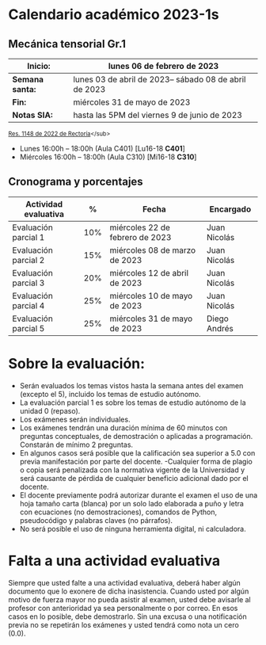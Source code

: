 # Calendario académico 2023-1s

## Mecánica tensorial Gr.1
| **Inicio:**               | lunes 06 de febrero de 2023                                     |
| ---                       | ---                                                             |
| **Semana santa:**         | lunes 03 de abril de 2023– sábado 08 de abril de 2023           |
| **Fin:**                  | miércoles 31 de mayo de 2023                                    |
| **Notas SIA:**            | hasta las 5PM del viernes 9 de junio de 2023                    |

<sub>[Res. 1148 de 2022 de Rectoría]([http://www.legal.unal.edu.co/rlunal/home/doc.jsp?d_i=99433](http://dama.manizales.unal.edu.co/wp-content/uploads/2023/01/1148-calendario.pdf))</sub>

- Lunes      16:00h – 18:00h (Aula C401) [Lu16-18 **C401**]
- Miércoles  16:00h – 18:00h (Aula C310) [Mi16-18 **C310**]


## Cronograma y porcentajes

| **Actividad evaluativa** | **%** | **Fecha**                       | **Encargado**|
| ---                      | ---   | ---                             | ---          |
| Evaluación parcial 1     | 10%   | miércoles 22 de febrero de 2023 | Juan Nicolás |
| Evaluación parcial 2     | 15%   | miércoles 08 de marzo de 2023   | Juan Nicolás |
| Evaluación parcial 3     | 20%   | miércoles 12 de abril de 2023   | Juan Nicolás |
| Evaluación parcial 4     | 25%   | miércoles 10 de mayo de 2023    | Juan Nicolás |
| Evaluación parcial 5     | 25%   | miércoles 31 de mayo de 2023    | Diego Andrés |

# Sobre la evaluación:
- Serán evaluados los temas vistos hasta la semana antes del examen (excepto el 5), incluido los temas de estudio autónomo.
- La evaluación parcial 1 es sobre los temas de estudio autónomo de la unidad 0 (repaso).
- Los exámenes serán individuales.
- Los exámenes tendrán una duración mínima de 60 minutos con preguntas conceptuales, de demostración o aplicadas a programación. Constarán de mínimo 2 preguntas.
- En algunos casos será posible que la calificación sea superior a 5.0 con previa manifestación por parte del docente.
-Cualquier forma de plagio o copia será penalizada con la normativa vigente de la Universidad y será causante de pérdida de cualquier beneficio adicional dado por el docente.
- El docente previamente podrá autorizar durante el examen el uso de una hoja tamaño carta (blanca) por un solo lado elaborada a puño y letra con ecuaciones (no demostraciones), comandos de Python, pseudocódigo y palabras claves (no párrafos). 
- No será posible el uso de ninguna herramienta digital, ni calculadora.

# Falta a una actividad evaluativa
Siempre que usted falte a una actividad evaluativa, deberá haber algún documento que lo exonere de dicha inasistencia. Cuando usted por algún motivo de fuerza mayor no pueda asistir al examen, usted debe avisarle al profesor con anterioridad ya sea personalmente o por correo. En esos casos en lo posible, debe demostrarlo. Sin una excusa o una notificación previa no se repetirán los exámenes y usted tendrá como nota un cero (0.0).
